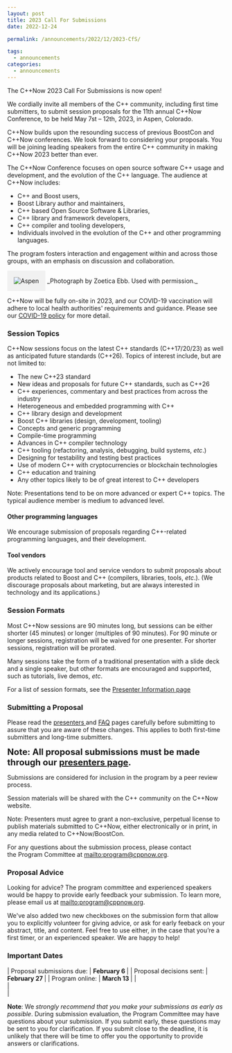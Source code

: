 ```yaml
---
layout: post
title: 2023 Call For Submissions
date: 2022-12-24

permalink: /announcements/2022/12/2023-CfS/

tags:
  - announcements
categories:
  - announcements
---
```


The C++Now 2023 Call For Submissions is now open!

We cordially invite all members of the C++ community, including first time submitters, to submit session proposals for the 11th annual C++Now Conference, to be held May 7st – 12th, 2023, in Aspen, Colorado.

C++Now builds upon the resounding success of previous BoostCon and C++Now conferences. We look forward to considering your proposals. You will be joining leading speakers from the entire C++ community in making C++Now 2023 better than ever.

<!--break-->

The C++Now Conference focuses on open source software C++ usage and development, and the evolution of the C++ language. The audience at C++Now includes:

- C++ and Boost users,
- Boost Library author and maintainers,
- C++ based Open Source Software & Libraries,
- C++ library and framework developers,
- C++ compiler and tooling developers,
- Individuals involved in the evolution of the C++ and other programming languages.

The program fosters interaction and engagement within and across those groups, with an emphasis on discussion and collaboration.

<img src="/assets/img/posts/2018/Aspen2015ByZoeticaEbb.jpg" alt="Aspen" title="Photograph by Zoetica Ebb. Used with permission." style="padding: 10px; background: #f1f1f1; border: 5px solid #f1f1f1;" />
_Photograph by Zoetica Ebb. Used with permission._

C++Now will be fully on-site in 2023, and our COVID-19 vaccination will adhere to local health authorities' requirements and guidance.  Please see our [COVID-19 policy](/about/COVID-19_policy) for more detail.

### Session Topics

C++Now sessions focus on the latest C++ standards (C++17/20/23) as well as anticipated future standards (C++26). Topics of interest include, but are not limited to:

- The new C++23 standard
- New ideas and proposals for future C++ standards, such as C++26
- C++ experiences, commentary and best practices from across the industry
- Heterogeneous and embedded programming with C++
- C++ library design and development
- Boost C++ libraries (design, development, tooling)
- Concepts and generic programming
- Compile-time programming
- Advances in C++ compiler technology
- C++ tooling (refactoring, analysis, debugging, build systems, _etc_.)
- Designing for testability and testing best practices
- Use of modern C++ with cryptocurrencies or blockchain technologies
- C++ education and training
- Any other topics likely to be of great interest to C++ developers

Note:  Presentations tend to be on more advanced or expert C++ topics.  The typical audience member is medium to advanced level.

#### Other programming languages

We encourage submission of proposals regarding C++-related programming languages, and their development.

#### Tool vendors

We actively encourage tool and service vendors to submit proposals about products related to Boost and C++ (compilers, libraries, tools, _etc_.). (We discourage proposals about marketing, but are always interested in technology and its applications.)

### Session Formats

Most C++Now sessions are 90 minutes long, but sessions can be either shorter (45 minutes) or longer (multiples of 90 minutes). For 90 minute or longer sessions, registration will be waived for one presenter. For shorter sessions, registration will be prorated.

Many sessions take the form of a traditional presentation with a slide deck and a single speaker, but other formats are encouraged and supported, such as tutorials, live demos, _etc_.

For a list of session formats, see the [Presenter Information page](/presenters/)

### Submitting a Proposal

Please read the [presenters ](/presenters/) and [FAQ](/about/faq) pages carefully before submitting to assure that you are aware of these changes. This applies to both first-time submitters and long-time submitters.

<span style="font-size:20px;"><strong>Note: All proposal submissions must be made through our [presenters page](/presenters/).</strong></span>

Submissions are considered for inclusion in the program by a peer review process.

Session materials will be shared with the C++ community on the C++Now website.

Note: Presenters must agree to grant a non-exclusive, perpetual license to publish materials submitted to C++Now, either electronically or in print, in any media related to C++Now/BoostCon.

For any questions about the submission process, please contact the Program Committee at <mailto:program@cppnow.org>.

### Proposal Advice

Looking for advice? The program committee and experienced speakers would be happy to provide early feedback your submission.  To learn more, please email us at <mailto:program@cppnow.org>. 

We've also added two new checkboxes on the submission form that allow you to explicitly volunteer for giving advice, or ask for early feeback on your abstract, title, and content.  Feel free to use either, in the case that you’re a first timer, or an experienced speaker. We are happy to help!

### Important Dates

| Proposal submissions due: |  <strong> February 6 </strong> |
| Proposal decisions sent:  |  <strong> February 27 </strong> |
| Program online:           |  <strong> March 13 </strong>    | 
| <br>                      |  <br>                           |

<strong>Note</strong>: We _strongly recommend that you make your submissions as early as possible_. During submission evaluation, the Program Committee may have questions about your submission. If you submit early, these questions may be sent to you for clarification. If you submit close to the deadline, it is unlikely that there will be time to offer you the opportunity to provide answers or clarifications.
